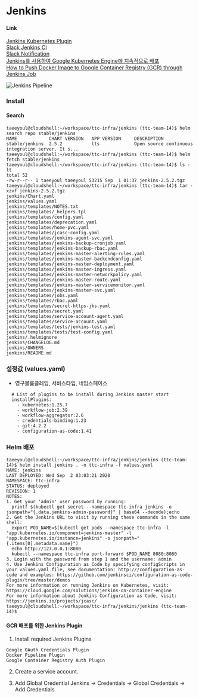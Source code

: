 # Jenkins

#### Link  
[Jenkins Kubernetes Plugin](https://plugins.jenkins.io/kubernetes/)  
[Slack Jenkins CI](https://sk-tcl.slack.com/services/B019UNHMDFC?added=1)  
[Slack Notification](https://plugins.jenkins.io/slack/)  
[Jenkins를 사용하여 Google Kubernetes Engine에 지속적으로 배포](https://cloud.google.com/solutions/continuous-delivery-jenkins-kubernetes-engine?hl=ko)  
[How to Push Docker Image to Google Container Registry (GCR) through Jenkins Job](https://medium.com/google-cloud/how-to-push-docker-image-to-google-container-registry-gcr-through-jenkins-job-52b9d5ce9f7f)  

![Jenkins Pipeline](https://cloud.google.com/solutions/images/jenkins-cd-container-engine.svg?hl=ko)

### Install  
#### Search  
```
taeeyoul@cloudshell:~/workspace/ttc-infra/jenkins (ttc-team-14)$ helm search repo stable/jenkins
NAME            CHART VERSION   APP VERSION     DESCRIPTION
stable/jenkins  2.5.2           lts             Open source continuous integration server. It s...
taeeyoul@cloudshell:~/workspace/ttc-infra/jenkins (ttc-team-14)$ helm fetch stable/jenkins
taeeyoul@cloudshell:~/workspace/ttc-infra/jenkins (ttc-team-14)$ ls -lt
total 52
-rw-r--r-- 1 taeeyoul taeeyoul 53215 Sep  1 01:37 jenkins-2.5.2.tgz
taeeyoul@cloudshell:~/workspace/ttc-infra/jenkins (ttc-team-14)$ tar -xzvf jenkins-2.5.2.tgz
jenkins/Chart.yaml
jenkins/values.yaml
jenkins/templates/NOTES.txt
jenkins/templates/_helpers.tpl
jenkins/templates/config.yaml
jenkins/templates/deprecation.yaml
jenkins/templates/home-pvc.yaml
jenkins/templates/jcasc-config.yaml
jenkins/templates/jenkins-agent-svc.yaml
jenkins/templates/jenkins-backup-cronjob.yaml
jenkins/templates/jenkins-backup-rbac.yaml
jenkins/templates/jenkins-master-alerting-rules.yaml
jenkins/templates/jenkins-master-backendconfig.yaml
jenkins/templates/jenkins-master-deployment.yaml
jenkins/templates/jenkins-master-ingress.yaml
jenkins/templates/jenkins-master-networkpolicy.yaml
jenkins/templates/jenkins-master-route.yaml
jenkins/templates/jenkins-master-servicemonitor.yaml
jenkins/templates/jenkins-master-svc.yaml
jenkins/templates/jobs.yaml
jenkins/templates/rbac.yaml
jenkins/templates/secret-https-jks.yaml
jenkins/templates/secret.yaml
jenkins/templates/service-account-agent.yaml
jenkins/templates/service-account.yaml
jenkins/templates/tests/jenkins-test.yaml
jenkins/templates/tests/test-config.yaml
jenkins/.helmignore
jenkins/CHANGELOG.md
jenkins/OWNERS
jenkins/README.md
```

### 설정값 (values.yaml)
- 영구볼륨클레임, 서비스타입, 네임스페이스
```
  # List of plugins to be install during Jenkins master start
  installPlugins:
    - kubernetes:1.25.7
    - workflow-job:2.39
    - workflow-aggregator:2.6
    - credentials-binding:1.23
    - git:4.2.2
    - configuration-as-code:1.41
```

### Helm 배포
```
taeeyoul@cloudshell:~/workspace/ttc-infra/jenkins/jenkins (ttc-team-14)$ helm install jenkins . -n ttc-infra -f values.yaml
NAME: jenkins
LAST DEPLOYED: Wed Sep  2 03:03:21 2020
NAMESPACE: ttc-infra
STATUS: deployed
REVISION: 1
NOTES:
1. Get your 'admin' user password by running:
  printf $(kubectl get secret --namespace ttc-infra jenkins -o jsonpath="{.data.jenkins-admin-password}" | base64 --decode);echo
2. Get the Jenkins URL to visit by running these commands in the same shell:
  export POD_NAME=$(kubectl get pods --namespace ttc-infra -l "app.kubernetes.io/component=jenkins-master" -l "app.kubernetes.io/instance=jenkins" -o jsonpath="{.items[0].metadata.name}")
  echo http://127.0.0.1:8080
  kubectl --namespace ttc-infra port-forward $POD_NAME 8080:8080
3. Login with the password from step 1 and the username: admin
4. Use Jenkins Configuration as Code by specifying configScripts in your values.yaml file, see documentation: http:///configuration-as-code and examples: https://github.com/jenkinsci/configuration-as-code-plugin/tree/master/demos
For more information on running Jenkins on Kubernetes, visit:
https://cloud.google.com/solutions/jenkins-on-container-engine
For more information about Jenkins Configuration as Code, visit:
https://jenkins.io/projects/jcasc/
taeeyoul@cloudshell:~/workspace/ttc-infra/jenkins/jenkins (ttc-team-14)$
```


#### GCR 배포를 위한 Jenkins Plugin  
1) Install required Jenkins Plugins  
```
Google OAuth Credentials Plugin
Docker Pipeline Plugin
Google Container Registry Auth Plugin
```

2) Create a service account.  


3) Add Global Credential 
Jenkins -> Credentials -> Global Credentials -> Add Credentials
